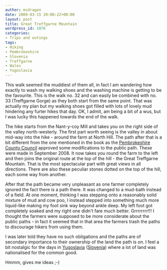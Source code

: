 ```yaml
---
author: mcdragon
date: 2009-03-15 20:00:22+00:00
layout: post
title: Great Treffgarne Mountain
wordpress_id: 1076
categories:
- Trips and outings
tags:
- Hiking
- Pembrokeshire
- Slovenia
- Treffgarne
- Wales
- Yugoslavia
---
```


This walk seemed the muddiest of them all, in fact I am wandering how exactly to wash my walking shoes and the washing machine is getting to be the favourite. This is the walk no. 32 and can easily be combined with no. 33 (Treffgarne Gorge) as they both start from the same point. That was actually my plan but my walking shoes got filled with lots of lovely mud hindering any furter hikes that day. OK, I admit, am being a bit of a wus, but I was lucky this happened towards the end of the walk.

The hike starts from the Nant-y-coy Mill and takes you on the right side of the valley north-westerly. The first part worth seeing is the valley in about mid-way into the hike - around the farm at North Hill. The path after that is a bit different from the one mentioned in the book as the [Pembrokeshire County Council](https://www.pembrokeshire.gov.uk/) approved some modifications to the public path. These were made in September 2008. It now takes you round the farm to the left and then joins the original route at the top of the hill - the Great Treffgarne Mountain. That is the most spectacular part with great views in all directions. There are also these peculiar stones dotted on the top of the hill, each some way from another.

After that the path became very unpleasant as one farmer completely ignored the fact there is a path there. It was changed to a mud-bath instead of a field. At one moment, thinking I was stepping onto a reasonably solid mixture of mud and cow poo, I instead stepped into something much more liquid-like making my foot sink way beyond ankle deep. My left foot got completely soaked and my right one didn't fare much better. Grrrrrrrr!!! I thought the farmers were supposed to be more considerate about the public paths - in fact it seemed that in that area the farmers trash the paths to discourage hikers from using them.

I was later told they have no such obligations and the paths are of secondary importance to their ownership of the land the path is on. I feel a bit nostalgic for the days in [Yugoslavia](https://en.wikipedia.org/wiki/Yugoslavia) ([Slovenia](https://en.wikipedia.org/wiki/Slovenia)) where a lot of land was nationalised for the common good.

Hmmm, gives me ideas ;-)
